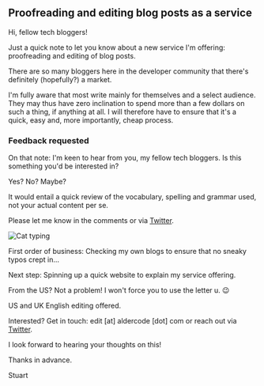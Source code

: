 ## Proofreading and editing blog posts as a service

Hi, fellow tech bloggers!

Just a quick note to let you know about a new service I'm offering: proofreading and editing of blog posts.

There are so many bloggers here in the developer community that there's definitely (hopefully?) a market.

I'm fully aware that most write mainly for themselves and a select audience. They may thus have zero inclination to spend more than a few dollars on such a thing, if anything at all. I will therefore have to ensure that it's a quick, easy and, more importantly, cheap process.

### Feedback requested ###

On that note: I'm keen to hear from you, my fellow tech bloggers. Is this something you'd be interested in? 

Yes? No? Maybe?

It would entail a quick review of the vocabulary, spelling and grammar used, not your actual content per se.

Please let me know in the comments or via [Twitter](https://twitter.com/aldercode).

![Cat typing](https://cdn.hashnode.com/res/hashnode/image/upload/v1624444151198/NHt8CqGUQ.jpeg)

First order of business: Checking my own blogs to ensure that no sneaky typos crept in...

Next step: Spinning up a quick website to explain my service offering.

From the US? Not a problem! I won't force you to use the letter u. 😉

US and UK English editing offered.

Interested? Get in touch: edit [at] aldercode [dot] com or reach out via [Twitter](https://twitter.com/aldercode).

I look forward to hearing your thoughts on this!

Thanks in advance.

Stuart



